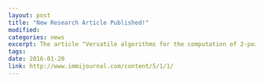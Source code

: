 ```yaml
---
layout: post
title: "New Research Article Published!"
modified: 
categories: news
excerpt: The article "Versatile algorithms for the computation of 2-point spatial correlations in quantifying material structure" is now available on IMMI Journal.
tags: 
date: 2016-01-20
link: http://www.immijournal.com/content/5/1/1/
---
```

